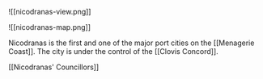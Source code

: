 ![[nicodranas-view.png]]

![[nicodranas-map.png]]

Nicodranas is the first and one of the major port cities on the [[Menagerie Coast]]. The city is under the control of the [[Clovis Concord]].

[[Nicodranas' Councillors]]
